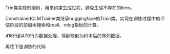 ##
Trie类实现前缀树，用来约束生成过程。避免生成不存在的item。

ConstrainedCLMTrainer类继承huggingface的Train类。实现在训练过程中的评估阶段的前缀树搜索和reall、ndcg指标的计算。

416行到470行为数据处理，得到映射为码本后的序列数据。

再往下是训练的代码